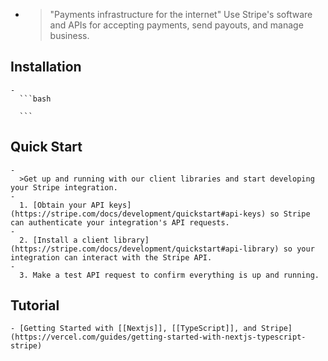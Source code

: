 -
  >"Payments infrastructure for the internet"
  Use Stripe's software and APIs for accepting payments, send payouts, and manage business.
## Installation
	-
	  ```bash
	  
	  ```
## Quick Start
	-
	  >Get up and running with our client libraries and start developing your Stripe integration.
	-
	  1. [Obtain your API keys](https://stripe.com/docs/development/quickstart#api-keys) so Stripe can authenticate your integration's API requests.
	-
	  2. [Install a client library](https://stripe.com/docs/development/quickstart#api-library) so your integration can interact with the Stripe API.
	-
	  3. Make a test API request to confirm everything is up and running.
## Tutorial
	- [Getting Started with [[Nextjs]], [[TypeScript]], and Stripe](https://vercel.com/guides/getting-started-with-nextjs-typescript-stripe)